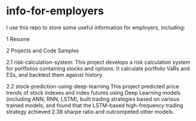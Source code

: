 # info-for-employers

I use this repo to store some useful information for employers, including:

1 Resume

2 Projects and Code Samples

  2.1 risk-calculation-system:
  This project develops a risk calculation system for portfolios containing stocks and options. It calculate portfolio VaRs and ESs, and backtest them against history.
  
  2.2 stock-prediction-using-deep-learning
  This project predicted price trends of stock indexes and index futures using Deep Learning models (including ANN, RNN, LSTM), built trading strategies based on various trained models, and found that the LSTM-based high-frequency trading strategy achieved 2.38 sharpe ratio and outcompeted other models.
